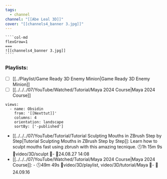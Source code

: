 ```yaml
---
tags:
  - channel
channel: "[[Abe Leal 3D]]"
cover: "[[channels4_banner 3.jpg]]"
---
```

`````col
````col-md
flexGrow=1
===
![[channels4_banner 3.jpg]]
````
`````
### Playlists:
- [ ] [[../Playlist/Game Ready 3D Enemy Minion|Game Ready 3D Enemy Minion]]
- [ ] [[../../../07/YouTube/Watched/Tutorial/Maya 2024 Course|Maya 2024 Course]]

```page-gallery
views:
  - name: Obsidin
    from: '[[Nexttut]]'
    columns: 4
    orientation: landscape
    sortBy: ['-published']
```
- [[../../../07/YouTube/Tutorial/Tutorial Sculpting Mouths in ZBrush  Step by Step|Tutorial Sculpting Mouths in ZBrush  Step by Step]]:  Learn how to sculpt mouths fast using zbrush with this amazing tecnique. 🕓1h 15m 9s 📍video/3D/sculpt 📝\- 📌24.08.27 14:08
- [[../../../07/YouTube/Watched/Tutorial/Maya 2024 Course|Maya 2024 Course]]:  \- 🕓49m 49s 📍video/3D/playlist, video/3D/tutorial/Maya 📝\- 📌24.09.16


